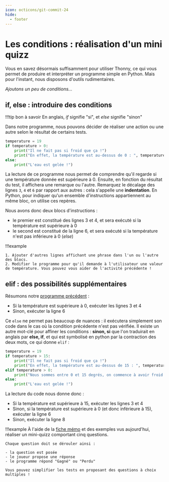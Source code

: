 ```yaml
---
icon: octicons/git-commit-24
hide:
  - footer
---
```


# Les conditions : réalisation d'un mini quizz

Vous en savez désormais suffisamment pour utiliser Thonny, ce qui vous permet de produire et interpréter un programme simple en Python. Mais pour l'instant, nous disposons d'outils rudimentaires.

_Ajoutons un peu de conditions..._

## if, else : introduire des conditions

!!!tip bon à savoir
    En anglais, _if_ signifie "si", et _else_ signifie "sinon"

Dans notre programme, nous pouvons décider de réaliser une action ou une autre selon le résultat de certains tests.

```python linenums="1"
temperature = 19
if temperature > 0:
    print("Il ne fait pas si froid que ça !")
    print("En effet, la température est au-dessus de 0 : ", temperature, " degrés Celsius.")
else:
    print("L'eau est gelée !")
```

La lecture de ce programme nous permet de comprendre qu'il regarde si une température donnée est supérieure à 0. Ensuite, en fonction du résultat du test, il affichera une remarque ou l'autre.
Remarquez le décalage des lignes `3`, `4` et `6` par rapport aux autres : cela s'appelle une **indentation**. En Python, pour indiquer qu'un ensemble d'instructions appartiennent au même bloc, on utilise ces repères.

Nous avons donc deux blocs d'instructions :

- le premier est constitué des lignes 3 et 4, et sera exécuté si la température est supérieure à 0
- le second est constitué de la ligne 6, et sera exécuté si la température n'est pas inférieure à 0 (_else_)

!!!example

    1. Ajouter d'autres lignes affichant une phrase dans l'un ou l'autre des blocs.
    2. Modifier le programme pour qu'il demande à l'utilisateur une valeur de température. Vous pouvez vous aider de l'activité précédente !

## elif : des possibilités supplémentaires

Résumons notre [programme précédent](#if-else-introduire-des-conditions) :

- Si la température est supérieure à 0, exécuter les lignes 3 et 4
- Sinon, exécuter la ligne 6

Ce `else` ne permet pas beaucoup de nuances : il exécutera simplement son code dans le cas où la condition précédente n'est pas vérifiée. Il existe un autre mot-clé pour affiner les conditions : **sinon, si** que l'on traduirait en anglais par **else, if**, et qui est symbolisé en python par la contraction des deux mots, ce qui donne `elif` :

```python linenums="1"
temperature = 19
if temperature > 15:
    print("Il ne fait pas si froid que ça !")
    print("En effet, la température est au-dessus de 15 : ", temperature, " degrés Celsius.")
elif temperature > 0:
    print("Nous sommes entre 0 et 15 degrés, on commence à avoir froid !")
else:
    print("L'eau est gelée !")
```

La lecture du code nous donne donc :

- Si la température est supérieure à 15, exécuter les lignes 3 et 4
- Sinon, si la température est supérieure à 0 (et donc inférieure à 15), exécuter la ligne 6
- Sinon, exécuter la ligne 8

!!!example
    À l'aide de la [fiche mémo](python1.md) et des exemples vus aujourd'hui, réaliser un mini-quizz comportant cinq questions.

    Chaque question doit se dérouler ainsi :

    - la question est posée
    - le joueur propose une réponse
    - le programme répond "Gagné" ou "Perdu"

    Vous pouvez simplifier les tests en proposant des questions à choix multiples !
